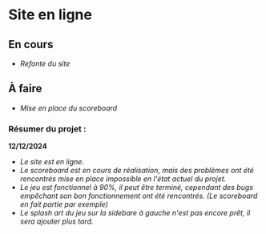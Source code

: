 # Site en ligne

## En cours

* _Refonte du site_

## À faire
* _Mise en place du scoreboard_

### Résumer du projet :

**12/12/2024**
- _Le site est en ligne._
- _Le scoreboard est en cours de réalisation, mais des problèmes ont été rencontrés mise en place impossible en l'état actuel du projet._
- _Le jeu est fonctionnel à 90%, il peut être terminé, cependant des bugs empêchant son bon fonctionnement ont été rencontrés. (Le scoreboard en fait partie par exemple)_
- _Le splash art du jeu sur la sidebare à gauche n'est pas encore prêt, il sera ajouter plus tard._
